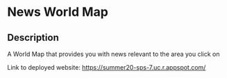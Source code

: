 # News World Map

## Description
A World Map that provides you with news relevant to the area you click on

Link to deployed website: https://summer20-sps-7.uc.r.appspot.com/
